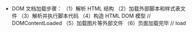
* DOM 文档加载步骤：
（1）解析 HTML 结构
（2）加载外部脚本和样式表文件
（3）解析并执行脚本代码
（4）构造 HTML DOM 模型   // DOMContentLoaded
（5）加载图片等外部文件
（6）页面加载完毕  // load
